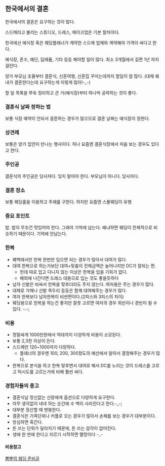 ## 한국에서의 결혼

한국에서의 결혼은 요구하는 것이 많다.

스드메라고 불리는 스튜디오, 드레스, 메이크업은 기본 절차이다.

한국에선 예식장 혹은 웨딩플래너가 계약한 스드메 업체와 계약해야 가격이 싸다고 한다.

예식장, 혼수, 예단, 답례품, 기타 등등 해야할 일이 많다. 최소 3개월에서 길면 1년 까지 걸린다.

양가 부모님 조율부터 결혼식, 신혼여행, 신혼집 꾸미는데까지 할일이 참 많다.
(대체 왜 내가 결혼한다는데 요구하는게 이렇게 많아!-_-)

할 일 목록을 쭈욱 정리하고 큰 거(예식장)부터 하나씩 공략하는 것이 좋다.

### 결혼식 날짜 정하는 법

보통 식장 예약이 안되서 결혼하는 경우가 많으므로 결혼 날짜는 예식장이 정한다.

### 상견례

보통은 양가 집안이 만나는 행사이다. 허나 요즘엔 결혼식장에서 처음 보는 경우도 있다고 한다.

### 주인공

결혼식의 주인공은 당사자다. 잊지 말아야 한다. 부모님이 아니다. 당사자다. 

### 결혼 장소

보통 웨딩홀을 이용하고 주례를 구한다. 하지만 요즘엔 스몰웨딩이 유행

### 중요 포인트

밥. 밥이 무조건 맛있어야 한다. 그래야 기억에 남는다.
왜냐하면 웨딩이 전체적으로 비슷하기 때문이다. 기억에 안남는다.

### 한복

* 폐백에서만 한복 한번만 입으면 되는 경우가 많아서 대여가 많다.
* 대여 한복으로 하는거보단 대여+맞춤이 전체금액은 늘어나지만 DC가 잘되는 편.
  + 헌데 따로 입고 다니지 않는 이상은 한복을 입을 기회가 없다. 
  + 해외에 나간다면 드레스 대용으로 입는 것도 좋을듯하다
* 남자 신발은 비싸서 한복을 맞추더라도 주지 않는다. 여자용은 주는 경우가 많다.
* 대체로 가채나 신발 족두리 등등은 함께 대여해주는 경우가 많다.
* 여자 한복보다 남자한복이 비싼편이다.(2피스와 3피스의 차이)
* 웨딩용으로 한복을 하는건 좋지만 잘못 고르면 여자의 경우 희빈이나 경빈이 될 수 있다. -.-;

### 비용

* 정말싸게 1000만원에서 억대까지 다양하게 비용이 소모된다.
* 보통 2,3천 이상이 든다.
* 스드메만 120~1000까지 다양하다.
  + 플래너의 경우엔  100, 200, 300정도의 예산에서 알아서 결정해주는 경우가 많다.
* 한복으로 본식을 하고 한복 맞추면서 대여로 해서 DC를 노리는 것이 드레스를 고르고 턱시도를 고르는거에 비해 훨씬 싸다.

### 경험자들의 충고

* 결혼식날 정신없는 신랑에게 옵션으로 다양하게 요구한다. 
* 아무 생각없이 네네 하는 순간에 수 백이 사라진다고 한다.-_-;
* 대부분 정산할 때 멘붕한다.
* 결혼식은 가족단위나 커플로 오는 경우가 많아서 손해를 보는 경우가 대부분이다.
* 방심하면 훅간다.
* 돈 쓰는 단위가 달라지기 때문에, 돈 쓰는 감각이 없어진다.
* 생애 한 번에 한다고 지르기 시작하면 멸망이다 -,.- 

#### 비용참고

[뽐뿌의 웨딩 준비글](http://www.ppomppu.co.kr/zboard/view.php?id=wedding&no=10311&keyword=%BD%BA%B5%E5%B8%DE)

